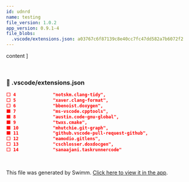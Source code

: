 ```yaml
---
id: udnrd
name: testing
file_version: 1.0.2
app_version: 0.9.1-4
file_blobs:
  .vscode/extensions.json: a03767c6f87139c8e40cc7fc47dd582a7b6072f2
---
```







content \]






<br/>

<!-- NOTE-swimm-snippet: the lines below link your snippet to Swimm -->
### 📄 .vscode/extensions.json
```json
⬜ 4              "notskm.clang-tidy",
⬜ 5              "xaver.clang-format",
⬜ 6              "bbenoist.doxygen",
🟩 7              "ms-vscode.cpptools",
🟩 8              "austin.code-gnu-global",
🟩 9              "twxs.cmake",
🟩 10             "mhutchie.git-graph",
🟩 11             "github.vscode-pull-request-github",
⬜ 12             "eamodio.gitlens",
⬜ 13             "cschlosser.doxdocgen",
⬜ 14             "sanaajani.taskrunnercode"
```

<br/>

This file was generated by Swimm. [Click here to view it in the app](http://localhost:5003/repos/Z2l0aHViJTNBJTNBYXplcm90aGNvcmUtd290bGslM0ElM0FtYW96U3dpbW0=/docs/udnrd).